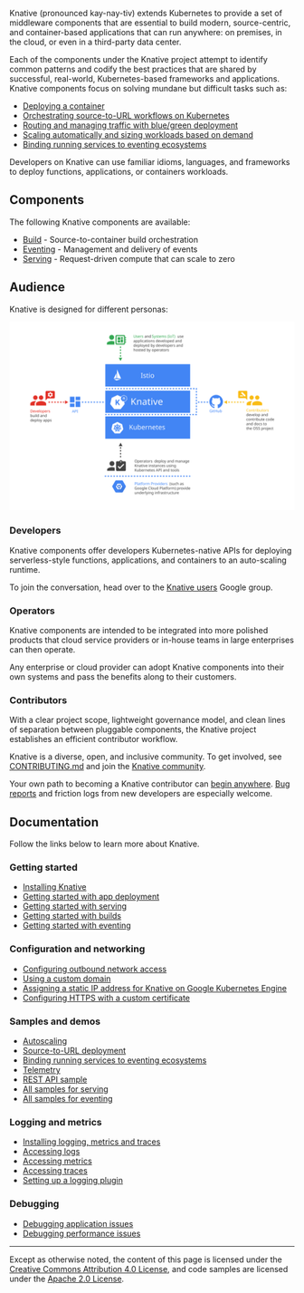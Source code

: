 
Knative (pronounced kay-nay-tiv) extends Kubernetes to provide a set of
middleware components that are essential to build modern, source-centric, and
container-based applications that can run anywhere: on premises, in the cloud,
or even in a third-party data center.

Each of the components under the Knative project attempt to identify common
patterns and codify the best practices that are shared by successful,
real-world, Kubernetes-based frameworks and applications. Knative components
focus on solving mundane but difficult tasks such as:

- [Deploying a container](./install/getting-started-knative-app)
- [Orchestrating source-to-URL workflows on Kubernetes](./serving/samples/source-to-url-go/)
- [Routing and managing traffic with blue/green deployment](./serving/samples/blue-green-deployment)
- [Scaling automatically and sizing workloads based on demand](./serving/samples/autoscale-go)
- [Binding running services to eventing ecosystems](./eventing/samples/kubernetes-event-source)

Developers on Knative can use familiar idioms, languages, and frameworks to
deploy functions, applications, or containers workloads.

## Components

The following Knative components are available:

- [Build](https://github.com/knative/build) - Source-to-container build
  orchestration
- [Eventing](https://github.com/knative/eventing) - Management and delivery of
  events
- [Serving](https://github.com/knative/serving) - Request-driven compute that
  can scale to zero

## Audience

Knative is designed for different personas:

![Diagram that displays different Audiences for Knative](./images/knative-audience.svg)

### Developers

Knative components offer developers Kubernetes-native APIs for deploying
serverless-style functions, applications, and containers to an auto-scaling
runtime.

To join the conversation, head over to the
[Knative users](https://groups.google.com/d/forum/knative-users) Google group.

### Operators

Knative components are intended to be integrated into more polished products
that cloud service providers or in-house teams in large enterprises can then
operate.

Any enterprise or cloud provider can adopt Knative components into their own
systems and pass the benefits along to their customers.

### Contributors

With a clear project scope, lightweight governance model, and clean lines of
separation between pluggable components, the Knative project establishes an
efficient contributor workflow.

Knative is a diverse, open, and inclusive community. To get involved, see
[CONTRIBUTING.md](./contributing/CONTRIBUTING.md) and join the
[Knative community](./community/).

Your own path to becoming a Knative contributor can
[begin anywhere](https://github.com/knative/serving/issues?q=is%3Aissue+is%3Aopen+sort%3Aupdated-desc+label%3Akind%2Fgood-first-issue).
[Bug reports](https://github.com/knative/serving/issues/new) and friction logs
from new developers are especially welcome.

## Documentation

Follow the links below to learn more about Knative.

### Getting started

- [Installing Knative](./install/)
- [Getting started with app deployment](./install/getting-started-knative-app)
- [Getting started with serving](./serving)
- [Getting started with builds](./build)
- [Getting started with eventing](./eventing)

### Configuration and networking

- [Configuring outbound network access](./serving/outbound-network-access)
- [Using a custom domain](./serving/using-a-custom-domain)
- [Assigning a static IP address for Knative on Google Kubernetes Engine](./serving/gke-assigning-static-ip-address)
- [Configuring HTTPS with a custom certificate](./serving/using-an-ssl-cert)

### Samples and demos

- [Autoscaling](./serving/samples/autoscale-go/)
- [Source-to-URL deployment](./serving/samples/source-to-url-go/)
- [Binding running services to eventing ecosystems](./eventing/samples/kubernetes-event-source)
- [Telemetry](./serving/samples/telemetry-go/)
- [REST API sample](./serving/samples/rest-api-go/)
- [All samples for serving](./serving/samples/)
- [All samples for eventing](./eventing/samples/)

### Logging and metrics

- [Installing logging, metrics and traces](./serving/installing-logging-metrics-traces)
- [Accessing logs](./serving/accessing-logs)
- [Accessing metrics](./serving/accessing-metrics)
- [Accessing traces](./serving/accessing-traces)
- [Setting up a logging plugin](./serving/setting-up-a-logging-plugin)

### Debugging

- [Debugging application issues](./serving/debugging-application-issues)
- [Debugging performance issues](./serving/debugging-performance-issues)

---

Except as otherwise noted, the content of this page is licensed under the
[Creative Commons Attribution 4.0 License](https://creativecommons.org/licenses/by/4.0/),
and code samples are licensed under the
[Apache 2.0 License](https://www.apache.org/licenses/LICENSE-2.0).

